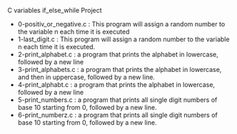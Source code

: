 C variables if_else_while Project
* 0-positiv_or_negative.c : This program will assign a random number to the variable n each time it is executed
* 1-last_digit.c : This program will assign a random number to the variable n each time it is executed.
* 2-print_alphabet.c : a program that prints the alphabet in lowercase, followed by a new line
* 3-print_alphabets.c : a program that prints the alphabet in lowercase, and then in uppercase, followed by a new line.
* 4-print_alphabt.c : a program that prints the alphabet in lowercase, followed by a new line 
* 5-print_numbers.c : a program that prints all single digit numbers of base 10 starting from 0, followed by a new line.
* 6-print_numberz.c : a program that prints all single digit numbers of base 10 starting from 0, followed by a new line. 
